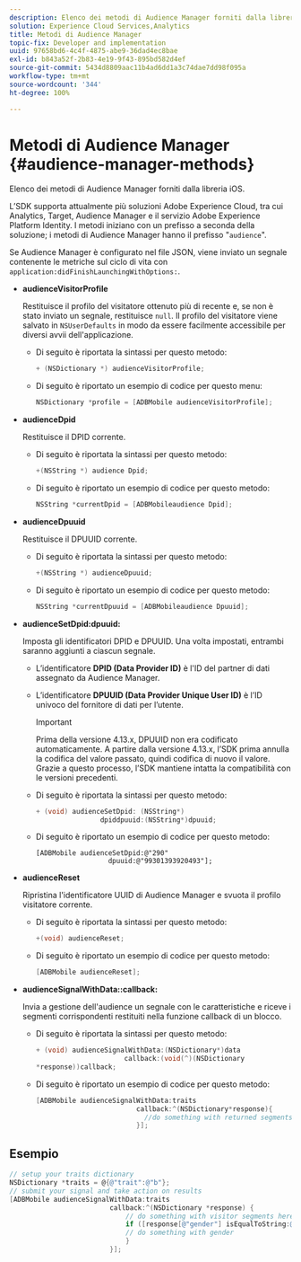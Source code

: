 ```yaml
---
description: Elenco dei metodi di Audience Manager forniti dalla libreria iOS.
solution: Experience Cloud Services,Analytics
title: Metodi di Audience Manager
topic-fix: Developer and implementation
uuid: 97658bd6-4c4f-4875-abe9-36dad4ec8bae
exl-id: b843a52f-2b83-4e19-9f43-895bd582d4ef
source-git-commit: 5434d8809aac11b4ad6dd1a3c74dae7dd98f095a
workflow-type: tm+mt
source-wordcount: '344'
ht-degree: 100%

---
```


# Metodi di Audience Manager {#audience-manager-methods}

Elenco dei metodi di Audience Manager forniti dalla libreria iOS.

L’SDK supporta attualmente più soluzioni Adobe Experience Cloud, tra cui Analytics, Target, Audience Manager e il servizio Adobe Experience Platform Identity. I metodi iniziano con un prefisso a seconda della soluzione; i metodi di Audience Manager hanno il prefisso &quot;`audience`&quot;.

Se Audience Manager è configurato nel file JSON, viene inviato un segnale contenente le metriche sul ciclo di vita con `application:didFinishLaunchingWithOptions:`.

* **audienceVisitorProfile**

   Restituisce il profilo del visitatore ottenuto più di recente e, se non è stato inviato un segnale, restituisce `null`. Il profilo del visitatore viene salvato in `NSUserDefaults` in modo da essere facilmente accessibile per diversi avvii dell&#39;applicazione.

   * Di seguito è riportata la sintassi per questo metodo:

      ```objective-c
      + (NSDictionary *) audienceVisitorProfile;
      ```

   * Di seguito è riportato un esempio di codice per questo menu:

      ```objective-c
      NSDictionary *profile = [ADBMobile audienceVisitorProfile]; 
      ```

* **audienceDpid**

   Restituisce il DPID corrente.

   * Di seguito è riportata la sintassi per questo metodo:

      ```objective-c
      +(NSString *) audience Dpid;
      ```

   * Di seguito è riportato un esempio di codice per questo metodo:

      ```objective-c
      NSString *currentDpid = [ADBMobileaudience Dpid]; 
      ```

* **audienceDpuuid**

   Restituisce il DPUUID corrente.

   * Di seguito è riportata la sintassi per questo metodo:

      ```objective-c
      +(NSString *) audienceDpuuid;
      ```

   * Di seguito è riportato un esempio di codice per questo metodo:

      ```objective-c
      NSString *currentDpuuid = [ADBMobileaudience Dpuuid]; 
      ```

* **audienceSetDpid:&#x200B;dpuuid:**

   Imposta gli identificatori DPID e DPUUID. Una volta impostati, entrambi saranno aggiunti a ciascun segnale.

   * L’identificatore **DPID (Data Provider ID)** è l&#39;ID del partner di dati assegnato da Audience Manager.
   * L’identificatore **DPUUID (Data Provider Unique User ID)** è l’ID univoco del fornitore di dati per l’utente.

      >[!IMPORTANT]
      >
      >Prima della versione 4.13.x, DPUUID non era codificato automaticamente. A partire dalla versione 4.13.x, l’SDK prima annulla la codifica del valore passato, quindi codifica di nuovo il valore. Grazie a questo processo, l’SDK mantiene intatta la compatibilità con le versioni precedenti.

   * Di seguito è riportata la sintassi per questo metodo:

      ```objective-c
      + (void) audienceSetDpid: (NSString*)   
                      dpiddpuuid:(NSString*)dpuuid;
      ```

   * Di seguito è riportato un esempio di codice per questo metodo:

      ```objective-
      [ADBMobile audienceSetDpid:@"290"
                        dpuuid:@"99301393920493"];
      ```

* **audienceReset**

   Ripristina l&#39;identificatore UUID di Audience Manager e svuota il profilo visitatore corrente.

   * Di seguito è riportata la sintassi per questo metodo:

      ```objective-c
      +(void) audienceReset;
      ```

   * Di seguito è riportato un esempio di codice per questo metodo:

      ```objective-c
      [ADBMobile audienceReset]; 
      ```

* **audienceSignalWithData::&#x200B;callback:**

   Invia a gestione dell&#39;audience un segnale con le caratteristiche e riceve i segmenti corrispondenti restituiti nella funzione callback di un blocco.

   * Di seguito è riportata la sintassi per questo metodo:

      ```objective-c
      + (void) audienceSignalWithData:(NSDictionary*)data
                            callback:(void(^)(NSDictionary
      *response))callback; 
      ```

   * Di seguito è riportato un esempio di codice per questo metodo:

      ```objective-c
      [ADBMobile audienceSignalWithData:traits
                               callback:^(NSDictionary*response){
                                 //do something with returned segments
                               }];
      ```

## Esempio

```objective-c
// setup your traits dictionary 
NSDictionary *traits = @{@"trait":@"b"}; 
// submit your signal and take action on results 
[ADBMobile audienceSignalWithData:traits  
                         callback:^(NSDictionary *response) { 
                             // do something with visitor segments here 
                             if ([response[@"gender"] isEqualToString:@"male"]) { 
                             // do something with gender  
                             } 
                         }];
```

